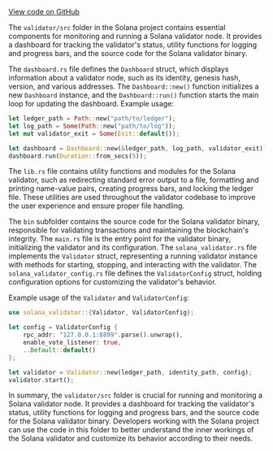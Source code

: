 [View code on GitHub](https://github.com/solana-labs/solana/tree/master/na/validator/src)

The `validator/src` folder in the Solana project contains essential components for monitoring and running a Solana validator node. It provides a dashboard for tracking the validator's status, utility functions for logging and progress bars, and the source code for the Solana validator binary.

The `dashboard.rs` file defines the `Dashboard` struct, which displays information about a validator node, such as its identity, genesis hash, version, and various addresses. The `Dashboard::new()` function initializes a new `Dashboard` instance, and the `Dashboard::run()` function starts the main loop for updating the dashboard. Example usage:

```rust
let ledger_path = Path::new("path/to/ledger");
let log_path = Some(Path::new("path/to/log"));
let mut validator_exit = Some(Exit::default());

let dashboard = Dashboard::new(&ledger_path, log_path, validator_exit)?;
dashboard.run(Duration::from_secs(5));
```

The `lib.rs` file contains utility functions and modules for the Solana validator, such as redirecting standard error output to a file, formatting and printing name-value pairs, creating progress bars, and locking the ledger file. These utilities are used throughout the validator codebase to improve the user experience and ensure proper file handling.

The `bin` subfolder contains the source code for the Solana validator binary, responsible for validating transactions and maintaining the blockchain's integrity. The `main.rs` file is the entry point for the validator binary, initializing the validator and its configuration. The `solana_validator.rs` file implements the `Validator` struct, representing a running validator instance with methods for starting, stopping, and interacting with the validator. The `solana_validator_config.rs` file defines the `ValidatorConfig` struct, holding configuration options for customizing the validator's behavior.

Example usage of the `Validator` and `ValidatorConfig`:

```rust
use solana_validator::{Validator, ValidatorConfig};

let config = ValidatorConfig {
    rpc_addr: "127.0.0.1:8899".parse().unwrap(),
    enable_vote_listener: true,
    ..Default::default()
};

let validator = Validator::new(ledger_path, identity_path, config);
validator.start();
```

In summary, the `validator/src` folder is crucial for running and monitoring a Solana validator node. It provides a dashboard for tracking the validator's status, utility functions for logging and progress bars, and the source code for the Solana validator binary. Developers working with the Solana project can use the code in this folder to better understand the inner workings of the Solana validator and customize its behavior according to their needs.
